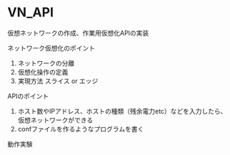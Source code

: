 VN_API
======

仮想ネットワークの作成、作業用仮想化APIの実装

ネットワーク仮想化のポイント
 1. ネットワークの分離
 2. 仮想化操作の定義
 3. 実現方法
     スライス or エッジ
     
APIのポイント
 1. ホスト数やIPアドレス、ホストの種類（残余電力etc）などを入力したら、仮想ネットワークができる
 2. confファイルを作るようなプログラムを書く

動作実験



